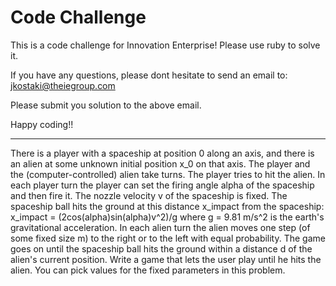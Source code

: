 # Code Challenge

This is a code challenge for Innovation Enterprise!
Please use ruby to solve it.

If you have any questions, please dont hesitate to send an email to: jkostaki@theiegroup.com

Please submit you solution to the above email.


Happy coding!!

----
There is a player with a spaceship at position 0 along an axis, and there is an alien at some unknown initial position x_0 on that axis. The player and the (computer-controlled) alien take turns.
The player tries to hit the alien. In each player turn the player can set the firing angle alpha of the spaceship and then fire it. The nozzle velocity v of the spaceship is fixed. The spaceship ball hits the ground at this distance x_impact from the spaceship: x_impact = (2cos(alpha)sin(alpha)v^2)/g where g = 9.81 m/s^2 is the earth's gravitational acceleration. In each alien turn the alien moves one step (of some fixed size m) to the right or to the left with equal probability. The game goes on until the spaceship ball hits the ground within a distance d of the alien's current position. Write a game that lets the user play until he hits the alien.
You can pick values for the fixed parameters in this problem.
